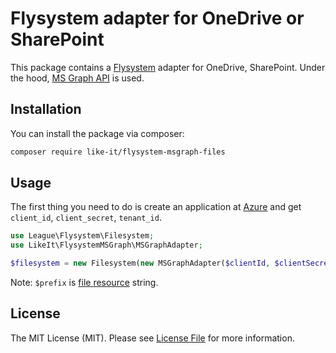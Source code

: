 # Flysystem adapter for OneDrive or SharePoint

This package contains a [Flysystem](https://flysystem.thephpleague.com/) adapter for OneDrive, SharePoint. Under the hood, [MS Graph API](https://docs.microsoft.com/ru-ru/graph/api/resources/onedrive?view=graph-rest-1.0) is used.

## Installation

You can install the package via composer:

``` bash
composer require like-it/flysystem-msgraph-files
```

## Usage

The first thing you need to do is create an application at [Azure](https://docs.microsoft.com/ru-ru/graph/auth-v2-service?view=graph-rest-1.0) and get `client_id`, `client_secret`, `tenant_id`.

``` php
use League\Flysystem\Filesystem;
use LikeIt\FlysystemMSGraph\MSGraphAdapter;

$filesystem = new Filesystem(new MSGraphAdapter($clientId, $clientSecret, $tenantId, $prefix));
```

Note: `$prefix` is [file resource](https://docs.microsoft.com/ru-ru/graph/api/resources/onedrive?view=graph-rest-1.0#commonly-accessed-resources) string.

## License

The MIT License (MIT). Please see [License File](license.md) for more information.
